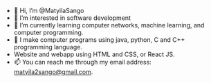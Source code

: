 - 👋 Hi, I’m @MatyilaSango
- 👀 I’m interested in software development
- 🌱 I’m currently learning computer networks, machine learning, and computer programming. 
- 💞️ I make computer programs using java, python, C and C++ programming language.
- Website and webapp using HTML and CSS, or React JS.
- 📫 You can reach me through my email address: matyila2sango@gmail.com.
